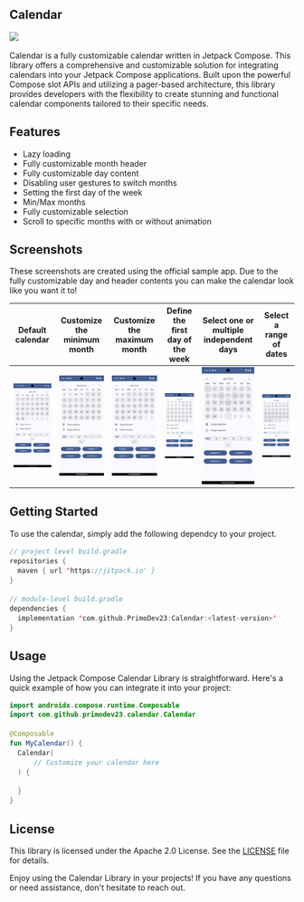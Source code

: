 
## Calendar
[![](https://jitpack.io/v/PrimoDev23/Calendar.svg)](https://jitpack.io/#PrimoDev23/Calendar)

Calendar is a fully customizable calendar written in Jetpack Compose. This library offers a comprehensive and customizable solution for integrating calendars into your Jetpack Compose applications. Built upon the powerful Compose slot APIs and utilizing a pager-based architecture, this library provides developers with the flexibility to create stunning and functional calendar components tailored to their specific needs.

## Features
- Lazy loading
- Fully customizable month header
- Fully customizable day content
- Disabling user gestures to switch months
- Setting the first day of the week
- Min/Max months
- Fully customizable selection
- Scroll to specific months with or without animation

## Screenshots
These screenshots are created using the official sample app. Due to the fully customizable day and header contents you can make the calendar look like you want it to!

|Default calendar|Customize the minimum month|Customize the maximum month|Define the first day of the week|Select one or multiple independent days|Select a range of dates
|--|--|--|--|--|--|
| ![Default calendar](https://github.com/PrimoDev23/Calendar/blob/master/screenshots/Showcase_Default.png) | ![Customziable minimum month](https://github.com/PrimoDev23/Calendar/blob/master/screenshots/Showcase_minimum_month.png) | ![Customziable maximum month](https://github.com/PrimoDev23/Calendar/blob/master/screenshots/Showcase_maximum_month.png) | ![Define the first day of a week](https://github.com/PrimoDev23/Calendar/blob/master/screenshots/Showcase_start_day_of_week.png) | ![Select one or multiple independent days](https://github.com/PrimoDev23/Calendar/blob/master/screenshots/Showcase_single_selection.png) | ![Select a range of dates](https://github.com/PrimoDev23/Calendar/blob/master/screenshots/Showcase_range_selection.png) |

## Getting Started
To use the calendar, simply add the following dependcy to your project.

```kotlin
// project level build.gradle
repositories {
  maven { url 'https://jitpack.io' }
}

// module-level build.gradle
dependencies {
  implementation 'com.github.PrimoDev23:Calendar:<latest-version>'
}
```

## Usage
Using the Jetpack Compose Calendar Library is straightforward. Here's a quick example of how you can integrate it into your project:

```kotlin
import androidx.compose.runtime.Composable
import com.github.primodev23.calendar.Calendar
    
@Composable
fun MyCalendar() {
  Calendar(
      // Customize your calendar here
  ) {

  }
}
```

## License

This library is licensed under the Apache 2.0 License. See the [LICENSE](https://github.com/PrimoDev23/Calendar/blob/master/LICENSE) file for details.

Enjoy using the Calendar Library in your projects! If you have any questions or need assistance, don't hesitate to reach out.
